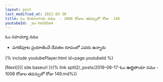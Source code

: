```yaml
---
layout: post
last_modified_at: 2021-03-30
title: ఓం హేమాంగాయ నమః  - 1008 రోజుల తపస్సులో రోజు  148
youtubeId: _au-heUdSm4
---
```

 
 
 ఓం సహచర్యా నమః  
 
 -  పగటిపూట ప్రయాణించే దేవతల రూపంలో ఎవరు ఉన్నారు 
 
  
 
  
 
 
 
 
 
 


{% include youtubePlayer.html id=page.youtubeId %}
 
[Next]({{ site.baseurl }}{% link  split2/_posts/2019-06-17-ఓం ఊర్జితాయా నమః  - 1008 రోజుల తపస్సులో రోజు  149.md%})
 

